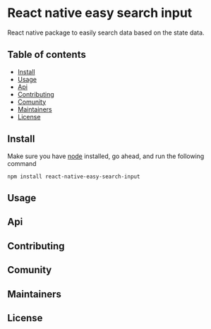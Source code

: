 # React native easy search input

React native package to easily search data based on the state data.

## Table of contents

- [Install](#Install)
- [Usage](#Usage)
- [Api](#Api)
- [Contributing](#Contributing)
- [Comunity](#Comunity)
- [Maintainers](#Maintainers)
- [License](#License)

## Install

Make sure you have [node](https://nodejs.org/en/) installed, go ahead, and run the following command

```
npm install react-native-easy-search-input
```

## Usage
## Api
## Contributing
## Comunity
## Maintainers
## License 

